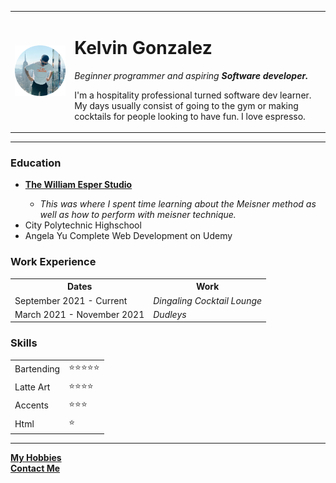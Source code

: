 <html lang="en" dir="ltr">

<head>
  <meta charset="utf-8">
  <title>Kelvins Personal Page</title>
</head>

<body>
  <table cellspacing="20">
    <tr>
      <td><img src="/images/Profile.png" alt="Profile Picture"></td>
      <td>
        <h1>Kelvin Gonzalez</h1>
        <p><em>
            Beginner programmer and aspiring <strong>Software developer.</strong></em>
        </p>
        <p>
          I'm a hospitality professional turned software dev learner. My days usually
          consist of going to the gym or making cocktails for people looking to have
          fun. I love espresso.
        </p>
      </td>
    </tr>

  </table>


  <hr>
  <h3>Education</h3>
  <ul>
    <li><strong><a href="https://esperstudio.com/">The William Esper Studio</a></strong></li>
    <ul>
      <li><em>This was where I spent time learning about the Meisner method as
          well as how to perform with meisner technique. </em>
      </li>
    </ul>
    <li>City Polytechnic Highschool</li>
    <li>Angela Yu Complete Web Development on Udemy</li>
  </ul>
  <h3>Work Experience</h3>
  <table>
    <th>Dates</th>
    <th>Work</th>
    <tr>
      <td>September 2021 - Current</td>
      <td><em>Dingaling Cocktail Lounge</em></td>
    </tr>
    <tr>
      <td>March 2021 - November 2021</td>
      <td><em>Dudleys</em></td>
    </tr>
  </table>

  <h3>Skills</h3>
  <table>
    <tr>
      <td>Bartending</td>
      <td>⭐⭐⭐⭐⭐</td>
    </tr>
    <tr>
      <td>Latte Art</td>
      <td>⭐⭐⭐⭐</td>
    </tr>
    <tr>
      <td>Accents</td>
      <td>⭐⭐⭐</td>
    </tr>
    <tr>
      <td>Html</td>
      <td>⭐</td>
    </tr>
  </table>


  <hr>
  <strong><a href="hobbies.html">My Hobbies</a></strong><br>
  <strong><a href="contact.html">Contact Me</a></strong>



</body>

</html>

